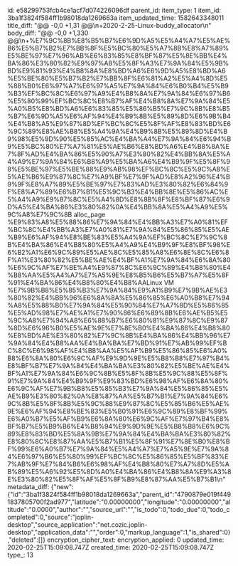 id: e58299753fcb4ce1acf7d074226096df
parent_id: 
item_type: 1
item_id: 3ba1f3824f584ff1b98018da1269663a
item_updated_time: 1582643348011
title_diff: "@@ -0,0 +1,31 @@\n+2020-2-25-Linux-buddy_allocator\n"
body_diff: "@@ -0,0 +1,330 @@\n+%E7%9C%8B%E8%B5%B7%E6%9D%A5%E5%A4%A7%E5%AE%B6%E5%B7%B2%E7%BB%8F%E5%BC%80%E5%A7%8B%E8%A7%89%E5%BE%97%E7%96%AB%E6%83%85%E8%BF%87%E5%8E%BB%E4%BA%86%E3%80%82%E9%97%A8%E5%8F%A3%E7%9A%84%E5%9B%BD%E9%81%93%E4%B8%8A%E8%BD%A6%E6%9D%A5%E8%BD%A6%E5%BE%80%E5%B7%B2%E7%BB%8F%E6%81%A2%E5%A4%8D%E5%88%B0%E6%97%A7%E6%97%A5%E7%9A%84%E6%B0%B4%E5%B9%B3%EF%BC%8C%E6%97%A9%E4%B8%8A%E7%9A%84%E6%97%B6%E5%80%99%EF%BC%8C%E8%B7%AF%E4%B8%8A%E7%9A%84%E5%A0%B5%E8%BD%A6%E6%83%85%E5%86%B5%E7%9C%8B%E8%B5%B7%E6%9D%A5%E6%AF%94%E4%B9%8B%E5%89%8D%E6%9B%B4%E4%B8%A5%E9%87%8D%EF%BC%8C%E5%8F%AF%E8%83%BD%E6%9C%89%E8%AE%B8%E5%A4%9A%E4%B9%8B%E5%89%8D%E4%B9%98%E5%9D%90%E5%85%AC%E4%BA%A4%E7%9A%84%E6%94%B9%E5%BC%80%E7%A7%81%E5%AE%B6%E8%BD%A6%E4%B8%8A%E7%8F%AD%E4%BA%86%E5%90%A7%E3%80%82%E4%BB%8A%E5%A4%A9%E7%9A%84%E6%B8%A9%E5%BA%A6%E4%B9%9F%E5%8F%98%E5%BE%97%E5%BE%88%E9%AB%98%EF%BC%8C%E5%9C%A8%E5%AE%B6%E9%87%8C%E7%A9%BF%E7%9F%AD%E8%A2%96%E4%B9%9F%E8%A7%89%E5%BE%97%E7%83%AD%E3%80%82%E6%84%9F%E8%A7%89%E6%B7%B1%E5%9C%B3%E4%BB%8E%E5%86%AC%E5%A4%A9%E9%87%8C%E5%A4%8D%E8%8B%8F%E8%BF%87%E6%9D%A5%E4%BA%86%E3%80%82%0A%E4%BB%8A%E5%A4%A9%E5%9C%A8%E7%9C%8B alloc_page %E9%83%A8%E5%88%86%E7%9A%84%E4%BB%A3%E7%A0%81%EF%BC%8C%E4%BB%A3%E7%A0%81%E7%9A%84%E5%86%85%E5%AE%B9%E6%AF%94%E8%BE%83%E5%A4%9A%EF%BC%8C%E7%9C%8B%E4%BA%86%E4%B8%80%E5%A4%A9%E4%B9%9F%E8%BF%98%E6%B2%A1%E6%9C%89%E5%AE%8C%E5%85%A8%E6%8E%8C%E6%8F%A1%E3%80%82%E5%BE%AE%E4%BF%A1%E7%9A%84%E6%8A%80%E6%9C%AF%E7%BE%A4%E9%87%8C%E6%9C%89%E4%B8%80%E4%B8%AA%E5%A4%A7%E7%A5%9E%E8%B5%B6%E5%B7%A7%E5%8F%91%E4%BA%86%E4%B8%80%E4%B8%AALinux VM %E7%9B%B8%E5%85%B3%E7%9A%84%E9%A1%B9%E7%9B%AE%E3%80%82%E4%BB%96%E6%8A%8A%E5%86%85%E6%A0%B8%E7%94%A8%E5%88%B0%E7%9A%84%E5%90%84%E7%A7%8D%E5%86%85%E5%AD%98%E7%AE%A1%E7%90%86%E6%89%8B%E6%AE%B5%E5%9C%A8%E7%94%A8%E6%88%B7%E6%80%81%E9%87%8C%E9%87%8D%E6%96%B0%E5%AE%9E%E7%8E%B0%E4%BA%86%E4%B8%80%E8%BD%AE%E3%80%82%E7%9C%8B%E4%BA%86%E4%BB%96%E7%9A%84%E4%B8%AA%E4%BA%BA%E7%BD%91%E7%AB%99%EF%BC%8C%E6%98%AF%E4%B8%AA%E5%AF%B9%E5%86%85%E6%A0%B8%E6%8A%80%E6%9C%AF%E9%9D%9E%E5%B8%B8%E7%97%B4%E8%BF%B7%E7%9A%84%E4%BA%BA%E3%80%82%E5%BE%AE%E4%BF%A1%E7%9A%84%E6%9C%8B%E5%8F%8B%E5%9C%88%E5%8F%91%E7%9A%84%E4%B9%9F%E9%83%BD%E6%98%AF%E6%8A%80%E6%9C%AF%E7%9B%B8%E5%85%B3%E7%9A%84%E5%86%85%E5%AE%B9%E3%80%82%0A%E8%87%AA%E5%B7%B1%E7%9A%84%E6%9C%8B%E5%8F%8B%E5%9C%88%E9%87%8C%E5%85%B6%E5%AE%9E%E6%AF%94%E8%BE%83%E5%B0%91%E6%9C%89%E8%BF%99%E6%A0%B7%E5%AF%B9%E6%8A%80%E6%9C%AF%E7%97%B4%E8%BF%B7%E5%B9%B6%E4%B8%94%E9%9D%9E%E5%B8%B8%E6%9C%89%E8%83%BD%E5%8A%9B%E7%9A%84%E4%BA%BA%E3%80%82%E8%80%8C%E8%87%AA%E5%B7%B1%E5%8F%91%E7%8E%B0%E8%BF%99%E6%A0%B7%E7%9A%84%E5%A4%A7%E7%A5%9E%E7%9A%84%E6%97%B6%E5%80%99%EF%BC%8C%E5%86%85%E5%BF%83%E7%AB%9F%E7%84%B6%E6%98%AF%E4%B8%80%E7%A7%8D%E5%AB%89%E5%A6%92%E5%8D%A0%E4%BA%86%E4%B8%8A%E9%A3%8E%E3%80%82%E5%8F%AF%E5%8F%B9%E8%87%AA%E5%B7%B1\n"
metadata_diff: {"new":{"id":"3ba1f3824f584ff1b98018da1269663a","parent_id":"4790879e019f4491837805700f2ad977","latitude":"0.00000000","longitude":"0.00000000","altitude":"0.0000","author":"","source_url":"","is_todo":0,"todo_due":0,"todo_completed":0,"source":"joplin-desktop","source_application":"net.cozic.joplin-desktop","application_data":"","order":0,"markup_language":1,"is_shared":0},"deleted":[]}
encryption_cipher_text: 
encryption_applied: 0
updated_time: 2020-02-25T15:09:08.747Z
created_time: 2020-02-25T15:09:08.747Z
type_: 13